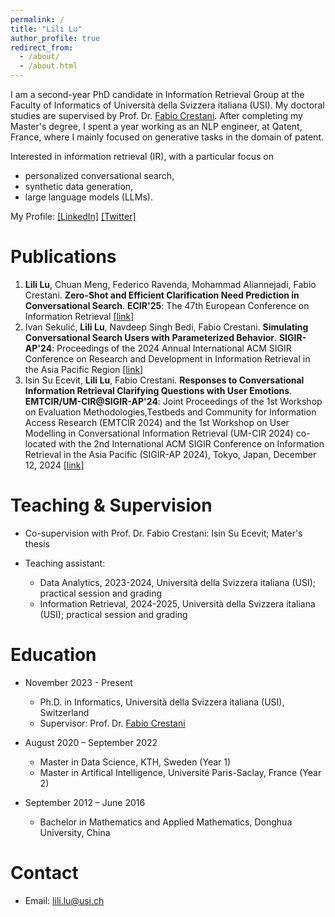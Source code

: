 ```yaml
---
permalink: /
title: "Lili Lu"
author_profile: true
redirect_from: 
  - /about/
  - /about.html
---
```


I am a second-year PhD candidate in Information Retrieval Group at the Faculty of Informatics of Università della Svizzera italiana (USI). My doctoral studies are supervised by Prof. Dr. [Fabio Crestani](https://scholar.google.com/citations?user=EoGBsiMAAAAJ&hl=en). After completing my Master's degree, I spent a year working as an NLP engineer, at Qatent, France, where I mainly focused on generative tasks in the domain of patent. 

Interested in information retrieval (IR), with a particular focus on 

- personalized conversational search, 
- synthetic data generation,
- large language models (LLMs).

My Profile:
[[LinkedIn]](www.linkedin.com/in/lili-lu) [[Twitter]](https://x.com/lililu0963)



Publications
======
1. **Lili Lu**, Chuan Meng, Federico Ravenda, Mohammad Aliannejadi, Fabio Crestani. **Zero-Shot and Efficient Clarification Need Prediction in Conversational Search**. **ECIR'25**: The 47th European Conference on Information Retrieval [[link]](https://link.springer.com/chapter/10.1007/978-3-031-88708-6_25)
2. Ivan Sekulić, **Lili Lu**, Navdeep Singh Bedi, Fabio Crestani. **Simulating Conversational Search Users with Parameterized Behavior**. **SIGIR-AP'24**: Proceedings of the 2024 Annual International ACM SIGIR Conference on Research and Development in Information Retrieval in the Asia Pacific Region [[link]](https://dl.acm.org/doi/pdf/10.1145/3673791.3698425)
3. Isin Su Ecevit, **Lili Lu**, Fabio Crestani. **Responses to Conversational Information Retrieval Clarifying Questions with User Emotions**. **EMTCIR/UM-CIR@SIGIR-AP'24**: Joint Proceedings of the 1st Workshop on Evaluation Methodologies,Testbeds and Community for Information Access Research (EMTCIR 2024) and the 1st Workshop on User Modelling in Conversational Information Retrieval (UM-CIR 2024) co-located with the 2nd International ACM SIGIR Conference on Information Retrieval in the Asia Pacific (SIGIR-AP 2024), Tokyo, Japan, December 12, 2024 [[link]](https://ceur-ws.org/Vol-3854/um-cir-2.pdf)


Teaching & Supervision
======
* Co-supervision with Prof. Dr. Fabio Crestani: Isin Su Ecevit; Mater's thesis
    
* Teaching assistant: 
  - Data Analytics, 2023-2024, Università della Svizzera italiana (USI); practical session and grading
  - Information Retrieval, 2024-2025, Università della Svizzera italiana (USI); practical session and grading

Education
======
* November 2023 - Present   
  - Ph.D. in Informatics, Università della Svizzera italiana (USI), Switzerland  
  - Supervisor: Prof. Dr. [Fabio Crestani](https://scholar.google.com/citations?user=EoGBsiMAAAAJ&hl=en)

* August 2020 – September 2022    
  - Master in Data Science, KTH, Sweden (Year 1)
  - Master in Artifical Intelligence, Université Paris-Saclay, France (Year 2)
 
* September 2012 – June 2016  
  - Bachelor in Mathematics and Applied Mathematics, Donghua University, China  

Contact
======
* Email: lili.lu@usi.ch

<script type="text/javascript" id="clustrmaps" src="//clustrmaps.com/map_v2.js?d=rwPCM2AlBAvRk17GG_GoUeK3NRaZUWOteNziTP1rM2A&cl=ffffff&w=a"></script>

